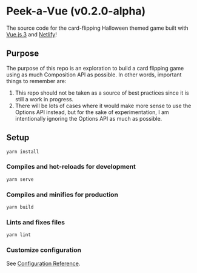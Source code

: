 # Peek-a-Vue (v0.2.0-alpha)

The source code for the card-flipping Halloween themed game built with [Vue.js 3](https://v3.vuejs.org) and [Netlify](https://www.netlify.com/?utm_source=twitter&utm_medium=peekavue-bh&utm_campaign=devex)!

## Purpose

The purpose of this repo is an exploration to build a card flipping game using as much Composition API as possible. In other words, important things to remember are:

1. This repo should not be taken as a source of best practices since it is still a work in progress.
1. There will be lots of cases where it would make more sense to use the Options API instead, but for the sake of experimentation, I am intentionally ignoring the Options API as much as possible.

## Setup

```
yarn install
```

### Compiles and hot-reloads for development

```
yarn serve
```

### Compiles and minifies for production

```
yarn build
```

### Lints and fixes files

```
yarn lint
```

### Customize configuration

See [Configuration Reference](https://cli.vuejs.org/config/).

